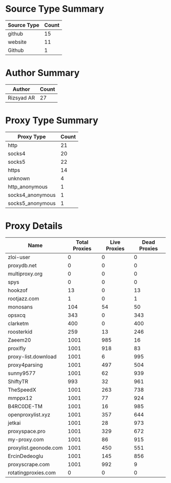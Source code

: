 # Source Type Summary

| Source Type | Count |
|-------------|-------|
| github | 15 |
| website | 11 |
| Github | 1 |


# Author Summary

| Author | Count |
|--------|-------|
| Rizsyad AR | 27 |


# Proxy Type Summary

| Proxy Type | Count |
|------------|-------|
| http | 21 |
| socks4 | 20 |
| socks5 | 22 |
| https | 14 |
| unknown | 4 |
| http_anonymous | 1 |
| socks4_anonymous | 1 |
| socks5_anonymous | 1 |


# Proxy Details

| Name | Total Proxies | Live Proxies | Dead Proxies |
|------|---------------|--------------|---------------|
| zloi-user | 0 | 0 | 0 |
| proxydb.net | 0 | 0 | 0 |
| multiproxy.org | 0 | 0 | 0 |
| spys | 0 | 0 | 0 |
| hookzof | 13 | 0 | 13 |
| rootjazz.com | 1 | 0 | 1 |
| monosans | 104 | 54 | 50 |
| opsxcq | 343 | 0 | 343 |
| clarketm | 400 | 0 | 400 |
| roosterkid | 259 | 13 | 246 |
| Zaeem20 | 1001 | 985 | 16 |
| proxifly | 1001 | 918 | 83 |
| proxy-list.download | 1001 | 6 | 995 |
| proxy4parsing | 1001 | 497 | 504 |
| sunny9577 | 1001 | 62 | 939 |
| ShiftyTR | 993 | 32 | 961 |
| TheSpeedX | 1001 | 263 | 738 |
| mmppx12 | 1001 | 77 | 924 |
| B4RC0DE-TM | 1001 | 16 | 985 |
| openproxylist.xyz | 1001 | 357 | 644 |
| jetkai | 1001 | 28 | 973 |
| proxyspace.pro | 1001 | 329 | 672 |
| my-proxy.com | 1001 | 86 | 915 |
| proxylist.geonode.com | 1001 | 450 | 551 |
| ErcinDedeoglu | 1001 | 145 | 856 |
| proxyscrape.com | 1001 | 992 | 9 |
| rotatingproxies.com | 0 | 0 | 0 |
